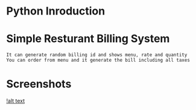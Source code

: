 # Python Inroduction

# Simple Resturant Billing System

```
It can generate random billing id and shows menu, rate and quantity
You can order from menu and it generate the bill including all taxes
```

# Screenshots
[!alt text](https://github.com/akhileshmanish13/Restaurant-Biliing/blob/master/rest1.PNG)
